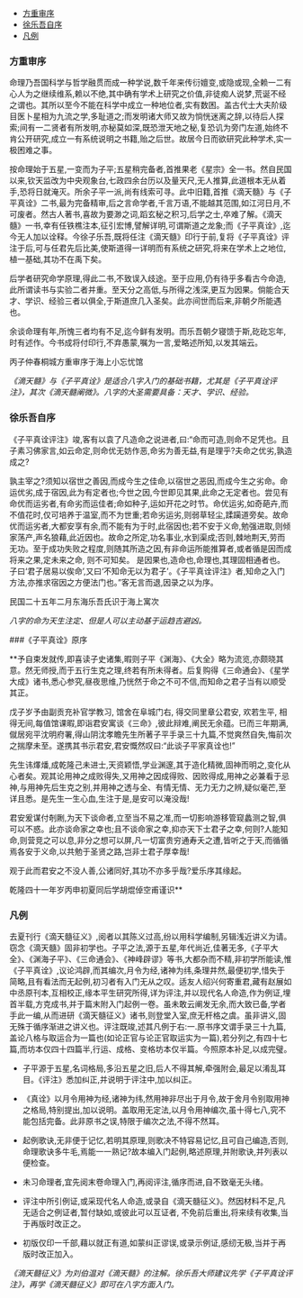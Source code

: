 
* [方重审序](#方重审序)
* [徐乐吾自序](#徐乐吾自序)
* [凡例](#凡例)


### 方重审序

命理乃吾国科学与哲学融贯而成一种学说,数千年来传衍嬗变,或隐或现,全赖一二有心人为之继续维系,赖以不绝,其中确有学术上研究之价值,非徒痴人说梦,荒诞不经之谓也。其所以至今不能在科学中成立一种地位者,实有数困。盖古代士大夫阶级目医卜星相为九流之学,多耻道之;而发明诸大师又故为惝恍迷离之辞,以待后人探索;间有一二贤者有所发明,亦秘莫如深,既恐泄天地之秘,复恐讥为旁门左道,始终不肯公开研究,成立一有系统说明之书籍,贻之后世。故居今日而欲研究此种学术,实一极困难之事。

按命理始于五星,一变而为子平;五星稍完备者,首推果老《星宗》全一书。然自民国以来,钦天监改为中央观象台,七政四余台历以及量天尺,无人推算,此道根本无从着手,恐将日就淹灭。所余子平一派,尚有线索可寻。此中旧籍,首推《滴天髓》与《子平真诠》二书,最为完备精审,后之言命学者,千言万语,不能越其范围,如江河日月,不可废者。然古人著书,喜故为要渺之词,蹈玄秘之积习,后学之士,卒难了解。《滴天髓》一书,幸有任铁樵注本,征引宏博,譬解详明,可谓斯道之龙象;而《子平真诠》,迄今无人加以诠释。今徐子乐吾,既将任注《滴天髓》印行于前,复将《子平真诠》评注于后,可与任君先后比美,使斯道得一详明而有系统之研究,将来在学术上之地位,植一基础,其功不在禹下矣。

后学者研究命学原理,得此二书,不致误入歧途。至于应用,仍有待乎多看古今命造,此所谓读书与实验二者并重。至天分之高低,与所得之浅深,更互为因果。倘能合天才、学识、经验三者以俱全,于斯道庶几入圣矣。此亦间世而后来,非朝夕所能遇也。

余谈命理有年,所愧三者均有不足,迄今鲜有发明。而乐吾朝夕寝馈于斯,矻矻忘年,时有述作。今书成将付印行,不弃愚蒙,嘱为一言,爱略述所知,以发其端云。

丙子仲春桐城方重审序于海上小忘忧馆

*《滴天髓》与《子平真诠》是适合八字入门的基础书籍，尤其是《子平真诠评注》，其次《滴天髓阐微》。八字的大圣需要具备：天才、学识、经验。*


### 徐乐吾自序

《子平真诠评注》竣,客有以袁了凡造命之说进者,曰:“命而可造,则命不足凭也。且子素习佛家言,如云命定,则命优无妨作恶,命劣为善无益,有是理乎?夫命之优劣,孰造成之?

孰主宰之?须知以宿世之善因,而成今生之佳命,以宿世之恶因,而成今生之劣命。命运优劣,成于宿因,此为有定者也;今世之因,今世即见其果,此命之无定者也。尝见有命优而运劣者,有命劣而运佳者;命如种子,运如开花之时节。命优运劣,如奇葩卉,而不值花时,仅可培养于温室,而不为世重;若命劣运劣,则弱草轻尘,蹂躏道旁矣。故命优而运劣者,大都安享有余,而不能有为于时,此宿因也;若不安于义命,勉强进取,则倾家荡产,声名狼藉,此近因也。故命之所定,功名事业,水到渠成;否则,棘地荆天,劳而无功。至于成功失败之程度,则随其所造之因,有非命运所能推算者,或者循是因而成将来之果,定未来之命, 则不可知矣。 是因果也,造命也,命理也,其理固相通者也。子曰‘君子居易以俟命’,又曰‘不知命无以为君子’。《子平真诠评注》者,知命之入门方法,亦推求宿因之方便法门也。”客无言而退,因录之以为序。

民国二十五年二月东海乐吾氏识于海上寓次

*八字的命为天生注定、但是人可以主动基于运趋吉避凶。*


###《子平真诠》原序

**予自束发就传,即喜读子史诸集,暇则子平《渊海》、《大全》略为流览,亦颇晓其意。然无师授,而于五行生克之理,终若有所未得者。后复购得《三命通会》、《星学大成》诸书,悉心参究,昼夜思维,乃恍然于命之不可不信,而知命之君子当有以顺受其正。

戊子岁予由副贡充补官学教习, 馆舍在阜城门右, 得交同里章公君安, 欢若生平, 相得无间,每值馆课暇,即诣君安寓谈《三命》,彼此辩难,阐民无余蕴。已而三年期满,僦居宛平沈明府署,得山阴沈孝瞻先生所著子平手录三十九篇,不觉爽然自失,悔前次之揣摩未至。遂携其书示君安,君安慨然叹曰:“此谈子平家真诠也!”

先生讳燡燔,成乾隆己未进士,天资颖悟,学业渊邃,其于造化精微,固神而明之,变化从心者矣。观其论用神之成败得失,又用神之因成得败、因败得成,用神之必兼看于忌神,与用神先后生克之别,并用神之透与全、有情无情、无力无力之辨,疑似毫芒,至详且悉。是先生一生心血,生注于是,是安可以淹没哉!

君安爰谋付剞劂,为天下谈命者,立至当不易之准,而一切影响游移管窥蠡测之智,俱可以不惑。此亦谈命家之幸也;且不谈命家之幸,抑亦天下士君子之幸,何则?人能知命,则营竞之可以息,非分之想可以屏,凡一切富贵穷通寿夭之遭,皆听之于天,而循循焉各安于义命,以共勉于圣贤之路,岂非士君子厚幸哉!

观于此而君安之不没人善,公诸同好,其功不亦多乎哉?爱乐序其缘起。

乾隆四十一年岁丙申初夏同后学胡焜倬空甫谨识**

### 凡例

去夏刊行《滴天髓征义》,阅者以其陈义过高,纷以用科学编制,另辑浅近讲义为请。窃念《滴天髓》固非初学也。子平之法,源于五星,年代尚近,佳著无多,《子平大全》、《渊海子平》、《三命通会》、《神峰辟谬》等书,大都杂而不精,非初学所能读,惟《子平真诠》,议论鸿辟,而其编次,月令为经,诸神为纬,条理井然,最便初学,惜失于简略,且有看法而无起例,初习者有入门无从之叹。适友人绍兴何寄重君,藏有赵展如中丞原刊本,互相校正,缘本平生研究所得,详为评注,并以现代名人命造,作为例证,埋首半载,方克成书,并于篇末附入门起例一卷。虽未敢云阐发无余,而大致已备,学者手此一编,从而进研《滴天髓征义》诸书,则登堂入室,庶无杆格之虞。虽非讲义,固无殊于循序渐进之讲义也。评注既竣,述其凡例于右:一.原书序文谓手录三十九篇,盖论八格与取运合为一篇也(如论正官与论正官取运实为一篇),若分列之,有四十七篇,而坊本仅四十四篇半,行运、成格、变格坊本仅半篇。今照原本补足,以成完璧。

- 子平源于五星,名词格局,多沿五星之旧,后人不得其解,牵强附会,最足以淆乱耳目。《评注》悉加纠正,并说明于评注中,加以纠正。

- 《真诠》以月令用神为经,诸神为纬,然用神非尽出于月令,故于舍月令别取用神之格局,特别提出,加以说明。盖取用无定法,以月令用神编次,虽十得七八,究不能包括完备。此非原书之误,特限于编次之法,不得不然耳。

- 起例歌诀,无非便于记忆,若明其原理,则歌决不特容易记忆,且可自己编造,否则,命理歌诀多牛毛,焉能一一熟记?故本编入门起例,略述原理,并附歌诀,并列表以便检查。
- 未习命理者,宜先阅末卷命理入门,再阅评注,循序而进,自不致毫无头绪。
- 评注中所引例证,或采现代名人命造,或录自《滴天髓征义》。然因材料不足,凡无适合之例证者,暂付缺如,或彼此可以互证者, 不免前后重出,将来续有收集,当于再版时改正之。

- 初版仅印一千部,藉以就正有道,如蒙纠正谬误,或录示例证,感纫无极,当并于再版时改正加入。

*《滴天髓征义》为刘伯温对《滴天髓》的注解。徐乐吾大师建议先学《子平真诠评注》，再学《滴天髓征义》即可在八字方面入门。*

